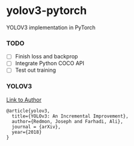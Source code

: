 # yolov3-pytorch
YOLOV3 implementation in PyTorch


### TODO

- [ ] Finish loss and backprop
- [ ] Integrate Python COCO API
- [ ] Test out training

### YOLOV3

[Link to Author](https://pjreddie.com/darknet/yolo/)

```
@article{yolov3,
  title={YOLOv3: An Incremental Improvement},
  author={Redmon, Joseph and Farhadi, Ali},
  journal = {arXiv},
  year={2018}
}
```
